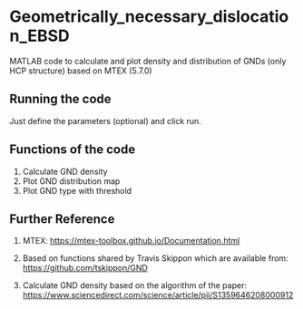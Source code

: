 # Geometrically_necessary_dislocation_EBSD

MATLAB code to calculate and plot density and distribution of GNDs (only HCP structure) based on MTEX (5.7.0)


Running the code
-----------------------------------------------------------------------------------------
Just define the parameters (optional) and click run.


Functions of the code
-----------------------------------------------------------------------------------------
1. Calculate GND density
2. Plot GND distribution map
3. Plot GND type with threshold


Further Reference
-----------------------------------------------------------------------------------------
1. MTEX: https://mtex-toolbox.github.io/Documentation.html

2. Based on functions shared by Travis Skippon which are available from: https://github.com/tskippon/GND

3. Calculate GND density based on the algorithm of the paper: https://www.sciencedirect.com/science/article/pii/S1359646208000912
